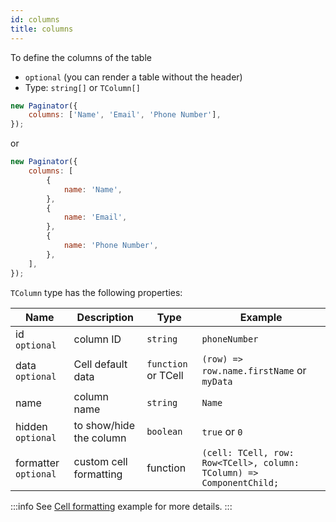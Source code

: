 ```yaml
---
id: columns
title: columns
---
```


To define the columns of the table

-   `optional` (you can render a table without the header)
-   Type: `string[]` or `TColumn[]`

```js
new Paginator({
    columns: ['Name', 'Email', 'Phone Number'],
});
```

or

```js
new Paginator({
    columns: [
        {
            name: 'Name',
        },
        {
            name: 'Email',
        },
        {
            name: 'Phone Number',
        },
    ],
});
```

`TColumn` type has the following properties:

<div className="full-width">

| Name                  | Description             | Type                         | Example                                                              |
| --------------------- | ----------------------- | ---------------------------- | -------------------------------------------------------------------- |
| id `optional`         | column ID               | `string`                     | `phoneNumber`                                                        |
| data `optional`       | Cell default data       | `function` or TCell          | `(row) => row.name.firstName` or `myData`                            |
| name                  | column name             | `string`                     | `Name`                                                               |
| hidden `optional`     | to show/hide the column | `boolean`                    | `true` or `0`                                                        |
| formatter `optional`  | custom cell formatting  | function                     | `(cell: TCell, row: Row<TCell>, column: TColumn) => ComponentChild;` |

</div>

:::info
See [Cell formatting](../examples/cell-formatting.md) example for more details.
:::
